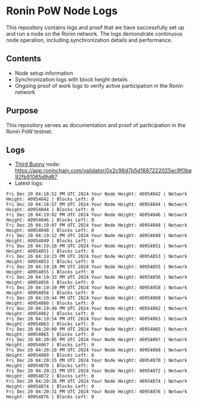 # Ronin PoW Node Logs

This repository contains logs and proof that we have successfully set up and run a node on the Ronin network. The logs demonstrate continuous node operation, including synchronization details and performance.

## Contents

- Node setup information
- Synchronization logs with block height details
- Ongoing proof of work logs to verify active participation in the Ronin network

## Purpose

This repository serves as documentation and proof of participation in the Ronin PoW testnet.

## Logs

- [Third Bunny](https://thirdbunny.xyz/) node: https://app.roninchain.com/validator/0x2c96d7b5d1887222025ec9f0be92fb91065d9d87
- Latest logs:
```
Fri Dec 20 04:18:52 PM UTC 2024 Your Node Height: 40954042 | Network Height: 40954042 | Blocks Left: 0
Fri Dec 20 04:18:57 PM UTC 2024 Your Node Height: 40954044 | Network Height: 40954044 | Blocks Left: 0
Fri Dec 20 04:19:02 PM UTC 2024 Your Node Height: 40954046 | Network Height: 40954046 | Blocks Left: 0
Fri Dec 20 04:19:07 PM UTC 2024 Your Node Height: 40954048 | Network Height: 40954048 | Blocks Left: 0
Fri Dec 20 04:19:12 PM UTC 2024 Your Node Height: 40954049 | Network Height: 40954049 | Blocks Left: 0
Fri Dec 20 04:19:18 PM UTC 2024 Your Node Height: 40954051 | Network Height: 40954051 | Blocks Left: 0
Fri Dec 20 04:19:23 PM UTC 2024 Your Node Height: 40954053 | Network Height: 40954053 | Blocks Left: 0
Fri Dec 20 04:19:28 PM UTC 2024 Your Node Height: 40954055 | Network Height: 40954055 | Blocks Left: 0
Fri Dec 20 04:19:33 PM UTC 2024 Your Node Height: 40954056 | Network Height: 40954056 | Blocks Left: 0
Fri Dec 20 04:19:39 PM UTC 2024 Your Node Height: 40954058 | Network Height: 40954058 | Blocks Left: 0
Fri Dec 20 04:19:44 PM UTC 2024 Your Node Height: 40954060 | Network Height: 40954060 | Blocks Left: 0
Fri Dec 20 04:19:49 PM UTC 2024 Your Node Height: 40954062 | Network Height: 40954062 | Blocks Left: 0
Fri Dec 20 04:19:54 PM UTC 2024 Your Node Height: 40954063 | Network Height: 40954063 | Blocks Left: 0
Fri Dec 20 04:20:00 PM UTC 2024 Your Node Height: 40954065 | Network Height: 40954065 | Blocks Left: 0
Fri Dec 20 04:20:05 PM UTC 2024 Your Node Height: 40954067 | Network Height: 40954067 | Blocks Left: 0
Fri Dec 20 04:20:10 PM UTC 2024 Your Node Height: 40954069 | Network Height: 40954069 | Blocks Left: 0
Fri Dec 20 04:20:15 PM UTC 2024 Your Node Height: 40954070 | Network Height: 40954070 | Blocks Left: 0
Fri Dec 20 04:20:21 PM UTC 2024 Your Node Height: 40954072 | Network Height: 40954072 | Blocks Left: 0
Fri Dec 20 04:20:26 PM UTC 2024 Your Node Height: 40954074 | Network Height: 40954074 | Blocks Left: 0
Fri Dec 20 04:20:31 PM UTC 2024 Your Node Height: 40954076 | Network Height: 40954076 | Blocks Left: 0
```
